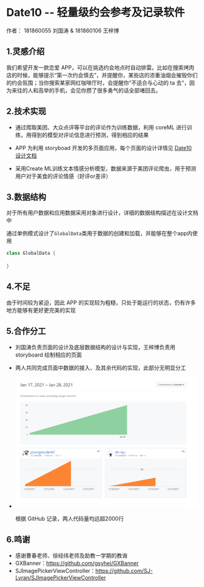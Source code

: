 # Date10 -- 轻量级约会参考及记录软件

作者： 181860055 刘国涛 & 181860106 王梓博

## 1.灵感介绍

我们希望开发一款恋爱 APP，可以在挑选约会地点时自动排雷。比如在搜索烤肉店的时候，能够提示“第一次约会慎去”，并提醒你，某些店的浓重油烟会摧毁你们的约会氛围；当你搜索某家网红咖啡厅时，会提醒你“不适合与心动的 ta 去“，因为来往的人和高举的手机，会见你攒了很多勇气的话全部堵回去。



## 2.技术实现

* 通过爬取美团、大众点评等平台的评论作为训练数据，利用 coreML 进行训练，用得到的模型对评论信息进行预测，得到相应的结果

* APP 为利用 storyboad 开发的多页面应用，每个页面的设计详情见 [Date10 设计文档](design.md)

* 采用Create ML训练文本情感分析模型，数据来源于美团评论爬虫，用于预测用户对于美食的评论情感（好评or差评）

  



## 3.数据结构

对于所有用户数据和应用数据采用对象进行设计，详细的数据结构描述在设计文档中

通过单例模式设计了`GlobalData`类用于数据的创建和加载，并能够在整个app内使用

```swift
class GlobalData {
    
}
```



## 4.不足

由于时间较为紧迫，因此 APP 的实现较为粗糙，只处于能运行的状态，仍有许多地方能够有更好更完美的实现



## 5.合作分工

* 刘国涛负责页面的设计及底层数据结构的设计与实现，王梓博负责用 storyboard 绘制相应的页面

* 两人共同完成页面中数据的接入、及其余代码的实现，此部分无明显分工

* ![](design.assets/贡献.png)

  根据 GitHub 记录，两人代码量均远超2000行



## 6.鸣谢

* 感谢曹春老师、徐经纬老师及助教一学期的教诲
* GXBanner：https://github.com/gsyhei/GXBanner
* SJImagePickerViewController：https://github.com/SJ-Lyran/SJImagePickerViewController

